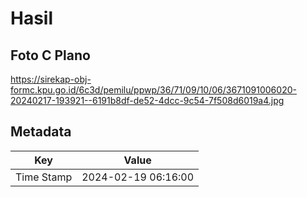 # Hasil

## Foto C Plano

https://sirekap-obj-formc.kpu.go.id/6c3d/pemilu/ppwp/36/71/09/10/06/3671091006020-20240217-193921--6191b8df-de52-4dcc-9c54-7f508d6019a4.jpg


## Metadata

| Key        | Value               |
| ---------- | ------------------- |
| Time Stamp | 2024-02-19 06:16:00 |



